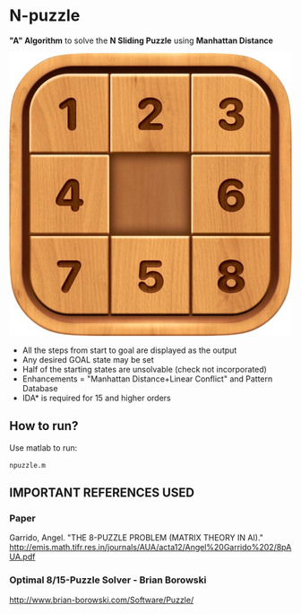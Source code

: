 # N-puzzle
**"A" Algorithm** to solve the **N Sliding Puzzle** using **Manhattan Distance**

![Screenshot](n-puzzle.jpg)

- All the steps from start to goal are displayed as the output
- Any desired GOAL state may be set
- Half of the starting states are unsolvable (check not incorporated)
- Enhancements = "Manhattan Distance+Linear Conflict" and Pattern Database
- IDA* is required for 15 and higher orders

## How to run?
Use matlab to run:
```
npuzzle.m
```

## IMPORTANT REFERENCES USED
### Paper
Garrido, Angel. "THE 8-PUZZLE PROBLEM (MATRIX THEORY IN AI)."
http://emis.math.tifr.res.in/journals/AUA/acta12/Angel%20Garrido%202/8pAUA.pdf

### Optimal 8/15-Puzzle Solver - Brian Borowski
http://www.brian-borowski.com/Software/Puzzle/
